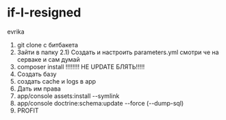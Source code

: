 # if-I-resigned
evrika

1) git clone с битбакета
2) Зайти в папку
2.1) Создать и настроить parameters.yml смотри че на серваке и сам думай
3) composer install !!!!!!!! НЕ UPDATE БЛЯТЬ!!!!!
4) Создать базу
5) создать cache и logs в app
6) Дать им права
7) app/console assets:install --symlink
8) app/console doctrine:schema:update --force (--dump-sql)
9) PROFIT
